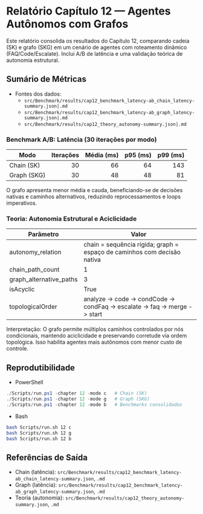 # Relatório Capítulo 12 — Agentes Autônomos com Grafos

Este relatório consolida os resultados do Capítulo 12, comparando cadeia (SK) e grafo (SKG) em um cenário de agentes com roteamento dinâmico (FAQ/Code/Escalate). Inclui A/B de latência e uma validação teórica de autonomia estrutural.

## Sumário de Métricas

- Fontes dos dados:
  - `src/Benchmark/results/cap12_benchmark_latency-ab_chain_latency-summary.json|.md`
  - `src/Benchmark/results/cap12_benchmark_latency-ab_graph_latency-summary.json|.md`
  - `src/Benchmark/results/cap12_theory_autonomy-summary.json|.md`

### Benchmark A/B: Latência (30 iterações por modo)

| Modo | Iterações | Média (ms) | p95 (ms) | p99 (ms) |
|---|---:|---:|---:|---:|
| Chain (SK) | 30 | 66 | 64 | 143 |
| Graph (SKG) | 30 | 48 | 48 | 81 |

O grafo apresenta menor média e cauda, beneficiando-se de decisões nativas e caminhos alternativos, reduzindo reprocessamentos e loops imperativos.

### Teoria: Autonomia Estrutural e Aciclicidade

| Parâmetro | Valor |
|---|---|
| autonomy_relation | chain = sequência rígida; graph = espaço de caminhos com decisão nativa |
| chain_path_count | 1 |
| graph_alternative_paths | 3 |
| isAcyclic | True |
| topologicalOrder | analyze -> code -> condCode -> condFaq -> escalate -> faq -> merge -> start |

Interpretação: O grafo permite múltiplos caminhos controlados por nós condicionais, mantendo aciclicidade e preservando corretude via ordem topológica. Isso habilita agentes mais autônomos com menor custo de controle.

## Reprodutibilidade

- PowerShell
```powershell
./Scripts/run.ps1 -chapter 12 -mode c   # Chain (SK)
./Scripts/run.ps1 -chapter 12 -mode g   # Graph (SKG)
./Scripts/run.ps1 -chapter 12 -mode b   # Benchmarks consolidados
```

- Bash
```bash
bash Scripts/run.sh 12 c
bash Scripts/run.sh 12 g
bash Scripts/run.sh 12 b
```

## Referências de Saída

- Chain (latência): `src/Benchmark/results/cap12_benchmark_latency-ab_chain_latency-summary.json`, `.md`
- Graph (latência): `src/Benchmark/results/cap12_benchmark_latency-ab_graph_latency-summary.json`, `.md`
- Teoria (autonomia): `src/Benchmark/results/cap12_theory_autonomy-summary.json`, `.md`


